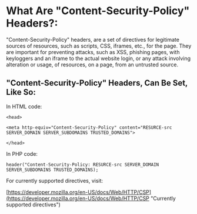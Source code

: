 # What Are "Content-Security-Policy" Headers?:
"Content-Security-Policy" headers, are a set of directives for legitimate sources of resources, such as scripts, CSS, iframes, etc., for the page.
They are important for preventing attacks, such as XSS, phishing pages, with keyloggers and an iframe to the actual website login, or any attack involving alteration or usage, of resources, on a page, from an untrusted source.

## "Content-Security-Policy" Headers, Can Be Set, Like So:
In HTML code:

`<head>`

`<meta http-equiv="Content-Security-Policy" content="RESURCE-src SERVER_DOMAIN SERVER_SUBDOMAINS TRUSTED_DOMAINS">`

`</head>`

In PHP code:

`header("Content-Security-Policy: RESURCE-src SERVER_DOMAIN SERVER_SUBDOMAINS TRUSTED_DOMAINS);`


For currently supported directives, visit:

[https://developer.mozilla.org/en-US/docs/Web/HTTP/CSP](https://developer.mozilla.org/en-US/docs/Web/HTTP/CSP "Currently supported directives")

